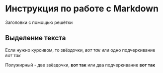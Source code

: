 # Инструкция по работе с Markdown

Заголовки с помощью решётки

## Выделение текста

Если нужно курсивом, то звёздочки, *вот так* или одно подчеркивание _вот так_

Полужирный - две звёздочки, **вот так** или два подчеркивание __вот так__